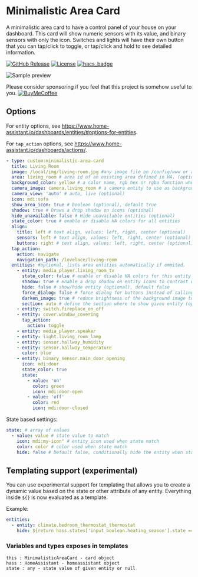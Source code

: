 # Minimalistic Area Card

A minimalistic area card to have a control panel of your house on your dashboard. This card will show numeric sensors with its value, and binary sensors with only the icon. Switches and lights will have their own button that you can tap/click to toggle, or tap/click and hold to see detailed information.

[![GitHub Release][releases-shield]][releases]
[![License][license-shield]](LICENSE.md)
[![hacs_badge](https://img.shields.io/badge/HACS-Default-orange.svg?style=for-the-badge)](https://github.com/custom-components/hacs)

![Sample preview](docs/sample.png)

Please consider sponsoring if you feel that this project is somehow useful to you.
[![BuyMeCoffee][buymecoffeebadge]][buymecoffee]

## Options

For entity options, see https://www.home-assistant.io/dashboards/entities/#options-for-entities.

For `tap_action` options, see https://www.home-assistant.io/dashboards/actions/.

```yaml
- type: custom:minimalistic-area-card
  title: Living Room
  image: /local/img/living-room.jpg #any image file on /config/www or an absolute image url. optional, it uses area image if area is specified. (optional)
  area: living_room # area id of an existing area defined in HA. (optional)
  background_color: yellow # a color name, rgb hex or rgba function when an image is not provided (optional)
  camera_image: camera.living_room # a camera entity to use as background (optional)
  camera_view: 'auto' # auto, live (optional)
  icon: mdi:sofa
  show_area_icon: true # boolean (optional), default true
  shadow: true # Draws a drop shadow on icons (optional)
  hide_unavailable: false # Hide unavailable entities (optional)
  state_color: true # enable or disable HA colors for all entities
  align:
    title: left # text align, values: left, right, center (optional)
    sensors: left # text align, values: left, right, center (optional)
    buttons: right # text align, values: left, right, center (optional)
  tap_action:
    action: navigate
    navigation_path: /lovelace/living-room
  entities: #optional, lists area entities automatically if ommited.
    - entity: media_player.living_room_tv
      state_color: false # enable or disable HA colors for this entity
      shadow: true # enable a drop shadow on entity icons to contrast with the background
      hide: false # show/hide entity (optional), default false
      force_dialog: false # force dialog for buttons instead of calling toogle
      darken_image: true # reduce brightness of the background image to constrast with entities
      section: auto # define the section where to show given entity (optional), default 'auto', possible values: auto, sensors, buttons. Sensors means the first line, buttons the second one.
    - entity: switch.fireplace_on_off
    - entity: cover.window_covering
      tap_action:
        action: toggle
    - entity: media_player.speaker
    - entity: light.living_room_lamp
    - entity: sensor.hallway_humidity
    - entity: sensor.hallway_temperature
      color: blue
    - entity: binary_sensor.main_door_opening
      icon: mdi:door
      state_color: true
      state:
        - value: 'on'
          color: green
          icon: mdi:door-open
        - value: 'off'
          color: red
          icon: mdi:door-closed
```

State based settings:

```yaml
state: # array of values
  - value: value # state value to match
    icon: mdi:my-icon" # entity icon used when state match
    color: color # color used when state match
    hide: false # Default false, conditionally hide the entity when state match given value
```

## Templating support (experimental)

You can use experimental support for templating that allows you to create a dynamic value based on the state or other attribute of any entity.
Everything inside `${}` is now evaluated as a template.

Example:

```yaml
entities:
  - entity: climate.bedroom_thermostat_thermostat
    hide: ${return hass.states['input_boolean.heating_season'].state === 'off'}
```

### Variables and types exposes in templates

```
this : MinimalisticAreaCard - card object
hass : HomeAssistant - homeassistant object
state : any - state value of given entity or null
```

[commits-shield]: https://img.shields.io/github/commit-activity/y/junalmeida/homeassistant-minimalistic-area-card.svg?style=for-the-badge
[commits]: https://github.com/junalmeida/homeassistant-minimalistic-area-card/commits/main
[devcontainer]: https://code.visualstudio.com/docs/remote/containers
[discord]: https://discord.gg/5e9yvq
[discord-shield]: https://img.shields.io/discord/330944238910963714.svg?style=for-the-badge
[forum-shield]: https://img.shields.io/badge/community-forum-brightgreen.svg?style=for-the-badge
[forum]: https://community.home-assistant.io/c/projects/frontend
[license-shield]: https://img.shields.io/github/license/junalmeida/homeassistant-minimalistic-area-card.svg?style=for-the-badge
[maintenance-shield]: https://img.shields.io/maintenance/yes/2021.svg?style=for-the-badge
[releases-shield]: https://img.shields.io/github/release/junalmeida/homeassistant-minimalistic-area-card.svg?style=for-the-badge
[releases]: https://github.com/junalmeida/homeassistant-minimalistic-area-card/releases
[buymecoffee]: https://www.buymeacoffee.com/junalmeida
[buymecoffeebadge]: https://img.shields.io/badge/buy%20me%20a%20coffee-donate-orange?style=plastic&logo=buymeacoffee
